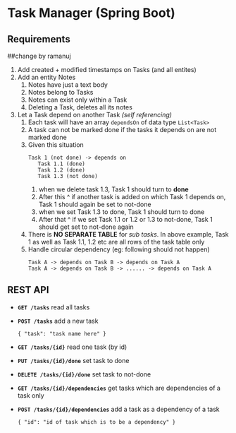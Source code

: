 # Task Manager (Spring Boot)

## Requirements 
##change by ramanuj
1. Add created + modified timestamps on Tasks (and all entites)
2. Add an entity Notes 
   1. Notes have just a text body 
   2. Notes belong to Tasks
   3. Notes can exist only within a Task 
   4. Deleting a Task, deletes all its notes
3. Let a Task depend on another Task _(self referencing)_
   1. Each task will have an array `dependsOn` of data type `List<Task>`
   2. A task can not be marked done if the tasks it depends on  are not marked done
   3. Given this situation
      ```
      Task 1 (not done) -> depends on
         Task 1.1 (done)
         Task 1.2 (done)
         Task 1.3 (not done)
      ```
       1. when we delete task 1.3, Task 1 should turn to **done**
       2. After this ^ if another task is added on which Task 1 depends on, Task 1 should again be set to not-done
       3. when we set Task 1.3 to done, Task 1 should turn to done
       4. After that ^ if we set Task 1.1 or 1.2 or 1.3 to not-done, Task 1 should get set to not-done again
   4. There is **NO SEPARATE TABLE** for _sub tasks_. In above example, Task 1 as well as Task 1.1, 1.2 etc are all rows of the task table only
   5. Handle circular dependency (eg: following should not happen) 
      ```
      Task A -> depends on Task B -> depends on Task A
      Task A -> depends on Task B -> ...... -> depends on Task A
      ```

## REST API 

- **`GET /tasks`** read all tasks
- **`POST /tasks`**  add a new task
    ```
    { "task": "task name here" }
    ```
- **`GET /tasks/{id}`** read one task (by id)
- **`PUT /tasks/{id}/done`** set task to done
- **`DELETE /tasks/{id}/done`** set task to not-done

- **`GET /tasks/{id}/dependencies`** get tasks which are dependencies of a task only
- **`POST /tasks/{id}/dependencies`** add a task as a dependency of a task
    ```
    { "id": "id of task which is to be a dependency" }
    ```

